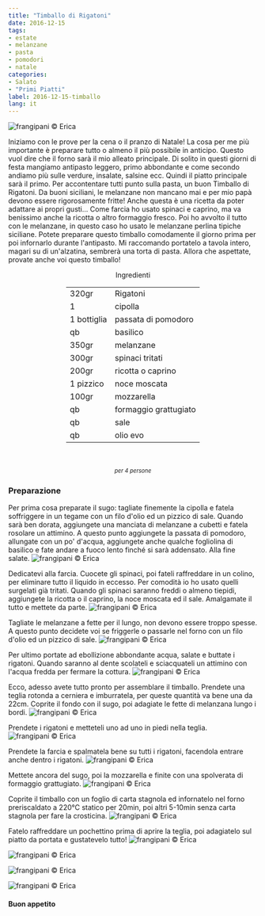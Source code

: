 ```yaml
---
title: "Timballo di Rigatoni"
date: 2016-12-15
tags:
- estate
- melanzane
- pasta
- pomodori
- natale
categories:
- Salato
- "Primi Piatti"
label: 2016-12-15-timballo
lang: it
---
```

![](../2016-12-15-timballo-di-rigatoni/header.jpg "frangipani © Erica")

Iniziamo con le prove per la cena o il pranzo di Natale! La cosa per me più importante è preparare tutto o almeno il più possibile in anticipo. Questo vuol dire che il forno sarà il mio alleato principale. Di solito in questi giorni di festa mangiamo antipasto leggero, primo abbondante e come secondo andiamo più sulle verdure, insalate, salsine ecc. Quindi il piatto principale sarà il primo. Per accontentare tutti punto sulla pasta, un buon Timballo di Rigatoni. Da buoni siciliani, le melanzane non mancano mai e per mio papà devono essere rigorosamente fritte! Anche questa è una ricetta da poter adattare ai propri gusti... Come farcia ho usato spinaci e caprino, ma va benissimo anche la ricotta o altro formaggio fresco. Poi ho avvolto il tutto con le melanzane, in questo caso ho usato le melanzane perlina tipiche siciliane. Potete preparare questo timballo comodamente il giorno prima per poi infornarlo durante l'antipasto. Mi raccomando portatelo a tavola intero, magari su di un'alzatina, sembrerà una torta di pasta. Allora che aspettate, provate anche voi questo timballo!

<div id="wrapper" style="text-align: center">
  <div id="yourdiv" style="display: inline-block;">
    <div class="ingredients">
      <div class="ingredients-title">Ingredienti</div>
      <table>
        <tbody>
          <tr>
            <td>320gr</td>
            <td>Rigatoni</td>
          </tr>
          <tr>
            <td>1</td>
            <td>cipolla</td>
          </tr>
          <tr>
            <td>1 bottiglia</td>
            <td>passata di pomodoro</td>
          </tr>
          <tr>
            <td>qb</td>
            <td>basilico</td>
          </tr>
          <tr>
            <td>350gr</td>
            <td>melanzane</td>
          </tr>
          <tr>
            <td>300gr</td>
            <td>spinaci tritati</td>
          </tr>
          <tr>
            <td>200gr</td>
            <td>ricotta o caprino</td>
          </tr>
          <tr>
            <td>1 pizzico</td>
            <td>noce moscata</td>
          </tr>
          <tr>
            <td>100gr</td>
            <td>mozzarella</td>
          </tr>
          <tr>
            <td>qb</td>
            <td>formaggio grattugiato</td>
          </tr>
          <tr>
            <td>qb</td>
            <td>sale</td>
          </tr>
          <tr>
            <td>qb</td>
            <td>olio evo</td>
          </tr>
        </tbody>
      </table>
      <br></br>
      <i class="pull-right" style="font-size: 80%;">per 4 persone</i>
    </div>
  </div>
</div>


<h3>
  <font color="grey">
    <i class="fa-solid fa-gears"></i>
  </font> Preparazione
</h3>

Per prima cosa preparate il sugo: tagliate finemente la cipolla e fatela soffriggere in un tegame con un filo d'olio ed un pizzico di sale. Quando sarà ben dorata, aggiungete una manciata di melanzane a cubetti e fatela rosolare un attimino. A questo punto aggiungete la passata di pomodoro, allungate con un po' d'acqua, aggiungete anche qualche fogliolina di basilico e fate andare a fuoco lento finché si sarà addensato. Alla fine salate.
![](../2016-12-15-timballo-di-rigatoni/sugo.jpg "frangipani © Erica")

Dedicatevi alla farcia. Cuocete gli spinaci, poi fateli raffreddare in un colino, per eliminare tutto il liquido in eccesso. Per comodità io ho usato quelli surgelati già tritati. Quando gli spinaci saranno freddi o almeno tiepidi, aggiungete la ricotta o il caprino, la noce moscata ed il sale. Amalgamate il tutto e mettete da parte.
![](../2016-12-15-timballo-di-rigatoni/farcia.jpg "frangipani © Erica")

Tagliate le melanzane a fette per il lungo, non devono essere troppo spesse. A questo punto decidete voi se friggerle o passarle nel forno con un filo d'olio ed un pizzico di sale.
![](../2016-12-15-timballo-di-rigatoni/melanzane.jpg "frangipani © Erica")

Per ultimo portate ad ebollizione abbondante acqua, salate e buttate i rigatoni. Quando saranno al dente scolateli e sciacquateli un attimino con l'acqua fredda per fermare la cottura.
![](../2016-12-15-timballo-di-rigatoni/rigatoni.jpg "frangipani © Erica")

Ecco, adesso avete tutto pronto per assemblare il timballo. Prendete una teglia rotonda a cerniera e imburratela, per queste quantità va bene una da 22cm. Coprite il fondo con il sugo, poi adagiate le fette di melanzana lungo i bordi.
![](../2016-12-15-timballo-di-rigatoni/bordi.jpg "frangipani © Erica")

Prendete i rigatoni e metteteli uno ad uno in piedi nella teglia.
![](../2016-12-15-timballo-di-rigatoni/rigatoniteglia.jpg "frangipani © Erica")

Prendete la farcia e spalmatela bene su tutti i rigatoni, facendola entrare anche dentro i rigatoni.
![](../2016-12-15-timballo-di-rigatoni/rigatonifarciti.jpg "frangipani © Erica")

Mettete ancora del sugo, poi la mozzarella e finite con una spolverata di formaggio grattugiato.
![](../2016-12-15-timballo-di-rigatoni/teglia.jpg "frangipani © Erica")

Coprite il timballo con un foglio di carta stagnola ed infornatelo nel forno preriscaldato a 220°C statico per 20min, poi altri 5-10min senza carta stagnola per fare la crosticina.
![](../2016-12-15-timballo-di-rigatoni/sfornato.jpg "frangipani © Erica")

Fatelo raffreddare un pochettino prima di aprire la teglia, poi adagiatelo sul piatto da portata e gustatevelo tutto!
![](../2016-12-15-timballo-di-rigatoni/risultato1.jpg "frangipani © Erica")

![](../2016-12-15-timballo-di-rigatoni/risultato2.jpg "frangipani © Erica")

![](../2016-12-15-timballo-di-rigatoni/risultato3.jpg "frangipani © Erica")

![](../2016-12-15-timballo-di-rigatoni/risultato4.jpg "frangipani © Erica")


<h4>Buon appetito
  <font color="red">
    <i class="fa-regular fa-face-smile"></i>
  </font>
</h4>
